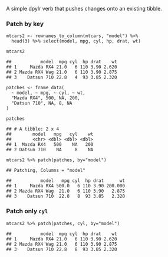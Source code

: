 A simple dpylr verb that pushes changes onto an existing tibble.

### Patch by key

    mtcars2 <- rownames_to_column(mtcars, "model") %>%
      head(3) %>% select(model, mpg, cyl, hp, drat, wt)

    mtcars2

    ##           model  mpg cyl  hp drat    wt
    ## 1     Mazda RX4 21.0   6 110 3.90 2.620
    ## 2 Mazda RX4 Wag 21.0   6 110 3.90 2.875
    ## 3    Datsun 710 22.8   4  93 3.85 2.320

    patches <- frame_data(
      ~ model, ~ mpg, ~ cyl, ~ wt,
      "Mazda RX4", 500, NA, 200,
      "Datsun 710", NA, 8, NA
    )

    patches

    ## # A tibble: 2 x 4
    ##        model   mpg   cyl    wt
    ##        <chr> <dbl> <dbl> <dbl>
    ## 1  Mazda RX4   500    NA   200
    ## 2 Datsun 710    NA     8    NA

    mtcars2 %>% patch(patches, by="model")

    ## Patching, Columns = "model"

    ##           model   mpg cyl  hp drat      wt
    ## 1     Mazda RX4 500.0   6 110 3.90 200.000
    ## 2 Mazda RX4 Wag  21.0   6 110 3.90   2.875
    ## 3    Datsun 710  22.8   8  93 3.85   2.320

### Patch only `cyl`

    mtcars2 %>% patch(patches, cyl, by="model")

    ##           model  mpg cyl  hp drat    wt
    ## 1     Mazda RX4 21.0   6 110 3.90 2.620
    ## 2 Mazda RX4 Wag 21.0   6 110 3.90 2.875
    ## 3    Datsun 710 22.8   8  93 3.85 2.320
